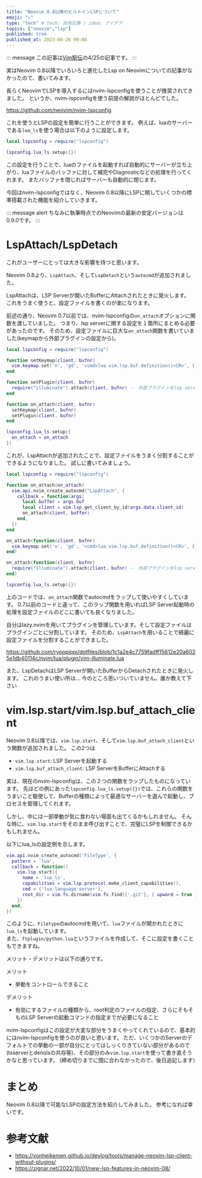 ```yaml
---
title: "Neovim 0.8以降のビルトインLSPについて"
emoji: "✍️"
type: "tech" # tech: 技術記事 / idea: アイデア
topics: ["neovim","lsp"]
published: true
published_at: 2023-04-26 09:00
---
```


::: message 
この記事は[Vim駅伝](https://vim-jp.org/ekiden/)の4/25の記事です。
:::

実はNeovim 0.8以降でいろいろと進化したLsp on Neovimについての記事がなかったので、書いてみます。

長らくNeovimでLSPを導入するにはnvim-lspconfigを使うことが推奨されてきました。
というか、nvim-lspconfigを使う前提の解説がほとんどでした。

https://github.com/neovim/nvim-lspconfig

これを使うとLSPの設定を簡単に行うことができます。
例えば、luaのサーバーである`lua_ls`を使う場合は以下のように設定します。

```lua
local lspconfig = require("lspconfig")

lspconfig.lua_ls.setup({})
```
この設定を行うことで、luaのファイルを起動すれば自動的にサーバーが立ち上がり、luaファイルのバッファに対して補完やDiagnosticなどの処理を行ってくれます。
またバッファを閉じればサーバーも自動的に閉じます。


今回はnvim-lspconfigではなく、Neovim 0.8以降にLSPに関していくつかの標準搭載された機能を紹介していきます。

::: message alert
ちなみに執筆時点でのNeovimの最新の安定バージョンは0.9.0です。
:::


# LspAttach/LspDetach
これがユーザーにとっては大きな影響を持つと思います。

Neovim 0.8より、`LspAttach`、そして`LspDetach`という`autocmd`が追加されました。

LspAttachは、LSP Serverが開いたBufferにAttachされたときに発火します。
これをうまく使うと、設定ファイルを書くのが楽になります。

前述の通り、Neovim 0.7以前では、nvim-lspconfigの`on_attach`オプションに関数を渡していました。
つまり、lsp serverに関する設定を１箇所にまとめる必要があったのです。
そのため、設定ファイルに巨大な`on_attach`関数を書いていました(keymapから外部プラグインの設定から)。


```lua
local lspconfig = require("lspconfig")

function setKeymap(client, bufnr)
  vim.keymap.set('n', 'gd', '<cmd>lua vim.lsp.buf.definition()<CR>', { silent = true, buffer = bufnr }) -- キーマップを設定する
end

function setPlugin(client, bufnr)
  require("illuminate").attach(client, bufnr) -- 外部プラグインをlsp serverを連携させる
end

function on_attach(client, bufnr)
  setKeymap(client, bufnr)
  setPlugin(client, bufnr)
end

lspconfig.lua_ls.setup({
  on_attach = on_attach
})
```


これが、LspAttachが追加されたことで、設定ファイルをうまく分割することができるようになりました。
試しに書いてみましょう。

```lua
local lspconfig = require("lspconfig")

function on_attach(on_attach)
  vim.api.nvim_create_autocmd("LspAttach", {
    callback = function(args)
      local buffer = args.buf
      local client = vim.lsp.get_client_by_id(args.data.client_id)
      on_attach(client, buffer)
    end,
  })
end

on_attach(function(client, bufnr)
  vim.keymap.set('n', 'gd', '<cmd>lua vim.lsp.buf.definition()<CR>', { silent = true, buffer = bufnr }) -- キーマップを設定する
end)

on_attach(function(client, bufnr)
  require("illuminate").attach(client, bufnr) -- 外部プラグインをlsp serverを連携させる
end)

lspconfig.lua_ls.setup({})
```

上のコードでは、`on_attach`関数でautocmdをラップして使いやすくしています。
0.7以前のコードと違って、このラップ関数を用いればLSP Server起動時の処理を設定ファイルのどこに書いても良くなりました。

自分はlazy.nvimを用いてプラグインを管理しています。そして設定ファイルはプラグインごとに分割しています。
そのため、`LspAttach`を用いることで綺麗に設定ファイルを分割することができました。

https://github.com/ryoppippi/dotfiles/blob/1c1a2e4c7759fadff15612e20a6025e1db40114c/nvim/lua/plugin/vim-illuminate.lua


また、LspDetachはLSP Serverが開いたBufferからDetachされたときに発火します。
これのうまい使い所は... 今のところ思いついていません。誰か教えて下さい


# vim.lsp.start/vim.lsp.buf_attach_client
Neovim 0.8以降では、`vim.lsp.start`、そして`vim.lsp.buf_attach_client`という関数が追加されました。
この2つは
- `vim.lsp.start`: LSP Serverを起動する
- `vim.lsp.buf_attach_client`: LSP ServerをBufferにAttachする

実は、現在のnvim-lspconfigは、この２つの関数をラップしたものになっています。
先ほどの例にあった`lspconfig.lua_ls.setup({})`では、これらの関数をうまいこと駆使して、Bufferの種類によって最適なサーバーを選んで起動し、プロセスを管理してくれます。

しかし、中には一部挙動が気に食わない場面も出てくるかもしれません。
そんな時に、`vim.lsp.start`をそのまま呼び出すことで、完璧にLSPを制御できるかもしれません。

以下にlua_lsの設定例を示します。

```lua
vim.api.nvim_create_autocmd('FileType', {
  pattern = 'lua',
  callback = function()
    vim.lsp.start({
      name = 'lua_ls',
      capabilities = vim.lsp.protocol.make_client_capabilities(),
      cmd = {'lua-language-server'},
      root_dir = vim.fs.dirname(vim.fs.find({'.git'}, { upward = true })[1]),
    })
  end,
})
```

このように、`Filetype`のautocmdを用いて、`lua`ファイルが開かれたときに`lua_ls`を起動しています。  
また、`ftplugin/python.lua`というファイルを作成して、そこに設定を書くこともできますね。

メリット・デメリットは以下の通りです。

メリット
- 挙動をコントロールできること

デメリット
- 有効にするファイルの種類から、root判定のファイルの指定、さらにそもそものLSP Serverの起動コマンドの指定までが必要になること

nvim-lspconfigはこの設定が大変な部分をうまくやってくれているので、基本的にはnvim-lspconfigを使うのが良いと思います。
ただ、いくつかのServerのデフォルトでの挙動の一部が自分にとってはしっくりきていない部分があるので(tsserverとdenolsの共存等)、その部分のみ`vim.lsp.start`を使って書き直そうかなと思っています。
(締め切りまでに間に合わなかったので、後日追記します）

# まとめ
Neovim 0.8以降で可能なLSPの設定方法を紹介してみました。
参考になれば幸いです。

# 参考文献
- https://vonheikemen.github.io/devlog/tools/manage-neovim-lsp-client-without-plugins/
- https://zignar.net/2022/10/01/new-lsp-features-in-neovim-08/




